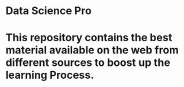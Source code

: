 # Data Science Pro
# This repository contains the best material available on the web from different sources to boost up the learning Process.

